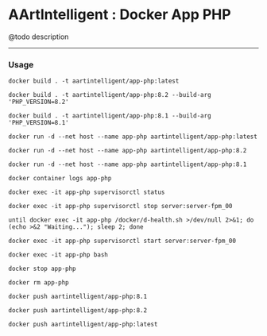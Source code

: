 # AArtIntelligent : Docker App PHP

@todo description

---

### Usage

```shell
docker build . -t aartintelligent/app-php:latest
```

```shell
docker build . -t aartintelligent/app-php:8.2 --build-arg 'PHP_VERSION=8.2'
```

```shell
docker build . -t aartintelligent/app-php:8.1 --build-arg 'PHP_VERSION=8.1'
```

```shell
docker run -d --net host --name app-php aartintelligent/app-php:latest
```

```shell
docker run -d --net host --name app-php aartintelligent/app-php:8.2
```

```shell
docker run -d --net host --name app-php aartintelligent/app-php:8.1
```

```shell
docker container logs app-php
```

```shell
docker exec -it app-php supervisorctl status
```

```shell
docker exec -it app-php supervisorctl stop server:server-fpm_00
```

```shell
until docker exec -it app-php /docker/d-health.sh >/dev/null 2>&1; do (echo >&2 "Waiting..."); sleep 2; done
```

```shell
docker exec -it app-php supervisorctl start server:server-fpm_00
```

```shell
docker exec -it app-php bash
```

```shell
docker stop app-php
```

```shell
docker rm app-php
```

```shell
docker push aartintelligent/app-php:8.1
```

```shell
docker push aartintelligent/app-php:8.2
```

```shell
docker push aartintelligent/app-php:latest
```
